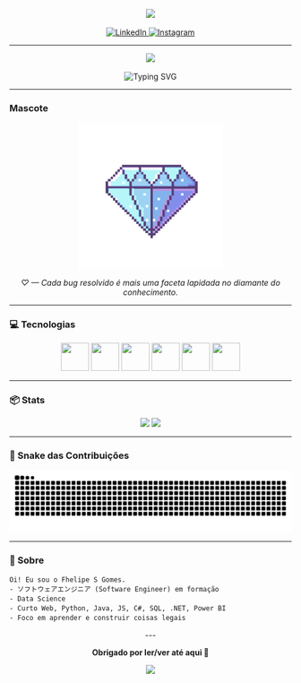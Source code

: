 <!-- Header com onda -->
<p align="center">
<img src="https://capsule-render.vercel.app/api?type=waving&height=180&color=0:a1d9ff,50:b38cff,100:5c6bc0&text=Fhelipe%20S%20Gomes&fontColor=ffffff&fontAlignY=35&fontSize=42&desc=ソフトウェアエンジニア%20-%20Software%20Engineer&descAlignY=60&descSize=16" />
</p>

<!-- Redes sociais -->
<p align="center">
  <a href="https://www.linkedin.com/in/luisfelipesgomes?utm_source=share&utm_campaign=share_via&utm_content=profile&utm_medium=ios_app" target="_blank">
    <img src="https://cdn.jsdelivr.net/gh/devicons/devicon/icons/linkedin/linkedin-original.svg" alt="LinkedIn" width="40" height="40"/>
  </a>
  <a href="https://instagram.com/fhelipesgomes" target="_blank">
    <img src="https://cdn-icons-png.flaticon.com/512/2111/2111463.png" alt="Instagram" width="40" height="40"/>
  </a>
</p>

---

<!-- Contador de visitas -->
<p align="center">
  <img src="https://komarev.com/ghpvc/?username=fhelipesgomes&label=PROFILE%20VISITS&color=blueviolet&style=for-the-badge" />
</p>

<!-- Texto digitando -->
<p align="center">
  <img src="https://readme-typing-svg.demolab.com?font=Fira+Code&pause=1200&color=36BCF7&center=true&vCenter=true&width=700&lines=Oi%2C+meu+nome+%C3%A9+Fhelipe!;Apaixonado+por+Programa%C3%A7%C3%A3o+%F0%9F%92%BB;JAVA+%7C+PYTHON+%7C+C%23+%7C+.NET+%7C+SQL;Always+learning+%E2%9C%A8" alt="Typing SVG" />
</p>

---

###  Mascote
<p align="center">
  <img src="https://raw.githubusercontent.com/fhelipesgomes/fhelipesgomes/main/assets/bob-esponja-pixel.png.gif" width="260" />
</p>

<p align="center">
  <em> ♡ — Cada bug resolvido é mais uma faceta lapidada no diamante do conhecimento.</em>
</p>

---

### 💻 Tecnologias
<p align="center">
  <!-- Python -->
  <img src="https://cdn.jsdelivr.net/gh/devicons/devicon/icons/python/python-original.svg" width="50" height="50"/>
  <!-- C# -->
  <img src="https://cdn.jsdelivr.net/gh/devicons/devicon/icons/csharp/csharp-original.svg" width="50" height="50"/>
  <!-- .NET -->
  <img src="https://cdn.jsdelivr.net/gh/devicons/devicon/icons/dot-net/dot-net-original.svg" width="50" height="50"/>
  <!-- Java -->
  <img src="https://cdn.jsdelivr.net/gh/devicons/devicon/icons/java/java-original.svg" width="50" height="50"/>
  <!-- JavaScript -->
  <img src="https://cdn.jsdelivr.net/gh/devicons/devicon/icons/javascript/javascript-original.svg" width="50" height="50"/>
  <!-- SQL (MySQL como referência) -->
  <img src="https://cdn.jsdelivr.net/gh/devicons/devicon/icons/mysql/mysql-original.svg" width="50" height="50"/>
</p>

---

### 📦 Stats
<div align="center">

<img height="165" src="https://github-readme-stats.vercel.app/api?username=fhelipesgomes&show_icons=true&theme=radical&hide_border=true" />
<img height="165" src="https://github-readme-stats.vercel.app/api/top-langs/?username=fhelipesgomes&layout=compact&theme=radical&hide_border=true" />

</div>

---

### 🐍 Snake das Contribuições
<p align="center">
  <img src="https://raw.githubusercontent.com/fhelipesgomes/fhelipesgomes/output/github-contribution-grid-snake.svg" alt="snake" />
</p>

---

### 💬 Sobre
```txt
Oi! Eu sou o Fhelipe S Gomes.
- ソフトウェアエンジニア (Software Engineer) em formação
- Data Science
- Curto Web, Python, Java, JS, C#, SQL, .NET, Power BI
- Foco em aprender e construir coisas legais
```

<!-- Footer -->
<p align="center">
  ---

<p align="center">
  <b> Obrigado por ler/ver até aqui 💎</b>
</p>

<p align="center">
  <img src="https://capsule-render.vercel.app/api?type=waving&height=140&section=footer&color=0:a1d9ff,50:b38cff,100:5c6bc0" />
</p>
</p>
